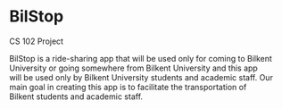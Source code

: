 # BilStop
CS 102 Project <br />

BilStop is a ride-sharing app that will be used only for coming to Bilkent University or going somewhere from Bilkent University and this app <br /> 
will be used only by Bilkent University students and academic staff. Our main goal in creating this app is to facilitate the transportation of <br />
Bilkent students and academic staff. <br />

